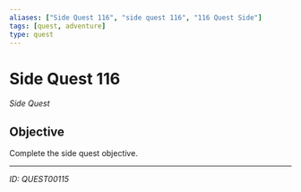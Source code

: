 ```yaml
---
aliases: ["Side Quest 116", "side quest 116", "116 Quest Side"]
tags: [quest, adventure]
type: quest
---
```


# Side Quest 116

*Side Quest*

## Objective
Complete the side quest objective.

---
*ID: QUEST00115*